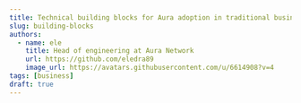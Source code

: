 ```yaml
---
title: Technical building blocks for Aura adoption in traditional businesses
slug: building-blocks
authors:
  - name: ele
    title: Head of engineering at Aura Network
    url: https://github.com/eledra89
    image_url: https://avatars.githubusercontent.com/u/6614908?v=4
tags: [business]
draft: true
---
```

